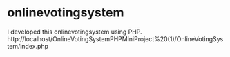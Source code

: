 # onlinevotingsystem
I developed this onlinevotingsystem using PHP. http://localhost/OnlineVotingSystemPHPMiniProject%20(1)/OnlineVotingSystem/index.php
